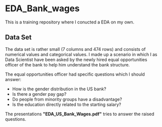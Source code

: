 # EDA_Bank_wages
This is a training repository where I conucted a EDA on my own.

## Data Set

The data set is rather small (7 columns and 474 rows) and consists of
numerical values and categorical values. I made up a scenario in which 
I as Data Scientist have been asked by the newly hired equal opportunities officer 
of the bank to help him understand the bank structure. 

The equal opportunities officer had specific questions which I should answer:
- How is the gender distribution in the US bank?
- Is there a gender pay gap?
- Do people from minority groups have a disadvantage?
- Is the education directly related to the starting salary?

The presentations **"EDA_US_Bank_Wages.pdf"** tries to answer the raised questions.


